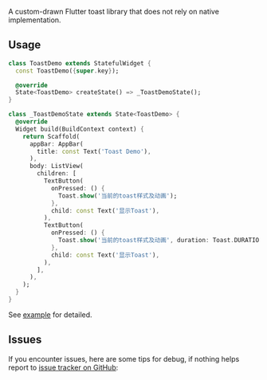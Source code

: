 A custom-drawn Flutter toast library that does not rely on native implementation.

## Usage

```dart
class ToastDemo extends StatefulWidget {
  const ToastDemo({super.key});

  @override
  State<ToastDemo> createState() => _ToastDemoState();
}

class _ToastDemoState extends State<ToastDemo> {
  @override
  Widget build(BuildContext context) {
    return Scaffold(
      appBar: AppBar(
        title: const Text('Toast Demo'),
      ),
      body: ListView(
        children: [
          TextButton(
            onPressed: () {
              Toast.show('当前的toast样式及动画');
            },
            child: const Text('显示Toast'),
          ),
          TextButton(
            onPressed: () {
              Toast.show('当前的toast样式及动画', duration: Toast.DURATION_LONG);
            },
            child: const Text('显示Toast'),
          ),
        ],
      ),
    );
  }
}
```

See [example](https://github.com/aymtools/an_toast/blob/main/example/example.dart)
for detailed.

## Issues

If you encounter issues, here are some tips for debug, if nothing helps report
to [issue tracker on GitHub](https://github.com/aymtools/an_toast/issues):